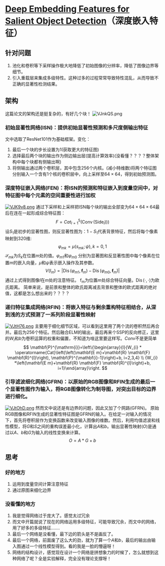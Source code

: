 

# [Deep Embedding Features for Salient Object Detection](https://drive.google.com/file/d/1l02_GtoMxRFy9IJifSjs-zjYOOQWoBfx/view)（深度嵌入特征）

## 针对问题

1. 池化和卷积等下采样操作极大地降低了初始图像的分辨率，降低了图像边界等细节。
2. 引入重载层来集成多级特性。这种过多的过程常常导致特性混乱，从而导致不正确的显著性检测结果。

## 架构

这篇论文的架构还是挺复杂的，有好几个块！
![VJnkQS.png](https://s2.ax1x.com/2019/06/03/VJnkQS.png)

### 初始显著性网络(ISN)：提供初始显著性预测和多尺度侧输出特征

文中选取了ResNet101作为基础框架。变化：

1. 最后一个块的步长设置为1(获取更大的特征图)
2. 选择最后两个块的输出作为侧边输出层(提高计算效率)(没看懂？？？？整体架构中每个块都有侧输出啊)
3. 将侧输出通过两个卷积层，其中包含256个内核。(减小特维数)将两个特征图分别输入一个含有1个核的卷积层中，向上采样至$64\times64$，得到初始预测图。

### 深度特征嵌入网络(FEN)：将ISN的预测和特征嵌入到度量空间中，对特征图中每个元素的空间重要性进行加权

[![VJK9v8.png](https://s2.ax1x.com/2019/06/03/VJK9v8.png)](https://imgchr.com/i/VJK9v8)
通过下采样和上采样把ISN每个块的输出全部变为$64\times64\times64$最后在连在一起形成综合特征图：
$$
F=C a t_{l=1}^{5}\left(\operatorname{Conv}\left(\text {Side}_{l}\right)\right) )
$$
设$S_{1}$是初步的显著性图，则反显著性图为：$1-S_{1}$代表背景特征，然后将每个像素映射到320维:
$$
\varphi_{m k}=\mu\left(s_{m k} ; \psi\right), k=0,1
$$
$\mathcal{S}_{m k}$为$S_{k}$在位置$m$处的值。$\varphi_{m 1}$和$\varphi_{m 0}$
分别为显著图和反显著性图中每个像素在位置$m$的嵌入向量，$\mu$和$\psi$表示嵌入操作及其参数。
$$
V\left(I_{m}\right)=\left|\operatorname{Dis}\left(\varphi_{m 1}, \mathbf{f}_{m}\right)-\operatorname{Dis}\left(\varphi_{m 0}, \mathbf{f}_{m}\right)\right|
$$
通过上式得到图像$I$在$m$处的注意特征。
$\mathrm{f}_{\mathrm{m}}$为位置$m$处综合特征向量。$\operatorname{Dis}(\cdot, \cdot)$为欧氏距离。
简单来说，是前景和整体的欧氏距离减去背景和整体的欧式距离的绝对值，这都是怎么想出来的？？？？

### 递归特征集成网络(RFIN)：将嵌入特征与剩余重构特征相结合，从深到浅的方式预测了一系列阶段显著性映射
[![VJtH76.png](https://s2.ax1x.com/2019/06/03/VJtH76.png)](https://imgchr.com/i/VJtH76)
主要用于细化细节区域，可以看到这里用了两个流的卷积然后再合并。最后为256个特征。然后融合ELM的输出，最后再来个SSP的反向修正，这里的$W_{i}$和$b$为卷积运算的权重和偏置，不知道为啥这里要这样写。$Conv$不是更简单
$$
\mathbf{P}^{\mathrm{i}}=\left\{\begin{array}{l}{W_{i} * \operatorname{Cat}\left(\left(\mathbf{E m}+\mathbf{R} \mathbf{F} \mathbf{R}^{l}\right), \mathbf{P}^{\mathbf{i}-1}\right)+b, i=2,3,4} \\ {W_{i} *\left(\mathbf{E m}+\mathbf{R} \mathbf{F} \mathbf{R}^{l}\right)+b, i=1}\end{array}\right.
$$

### 引导滤波细化网络(GFRN)：以原始的RGB图像和RFIN生成的最后一个显著性图作为输入，将RGB图像转化为制导图，对突出目标的边界进行细化。
[![VJtOhD.png](https://s2.ax1x.com/2019/06/03/VJtOhD.png)](https://imgchr.com/i/VJtOhD)
然而文中说还是有边界的问题，因此又加了个网路(GFRN)。
原始RGB图像和RFIN生成的显著性特征图是GFRN的输入。在给定一对输入的情况下，首先将卷积层作为变换函数来改变输入图像的维数。然后，利用均值滤波和线性模型，将$G$和$S$之间的重构误差最小化，计算出$A$和$b$。输出显著性映射$(O)$是通过以$A$、$b$和$G$为输入的线性变换来计算。
$$
O=A * G+b
$$

## 思考
### 好的地方

1. 运用到度量空间计算注意特征
2. 通过原图来细化边界

### 没看懂的地方

1. 我是觉得网络过于庞大了。感觉太过冗余
2. 而文中开篇就说了现在的网络运用多级特征，可能导致冗余，而文中的网络，用了好多的多级特征.......
3. 最后一个网络是没看懂，最下边的箭头是不是画反了。
4. 最后一个网络，前面废了这么大的劲，就为了算一个$A$和$b$，最后的输出由输入图通过一个线性模型得到。看的我是一脸的懵逼呀！
5. 网络的结构设计，感觉现在设计一个网络是拼想象力的时候了，怎么就想到这种网络了呢？全是实验解释，完全没有理论支撑呀！
